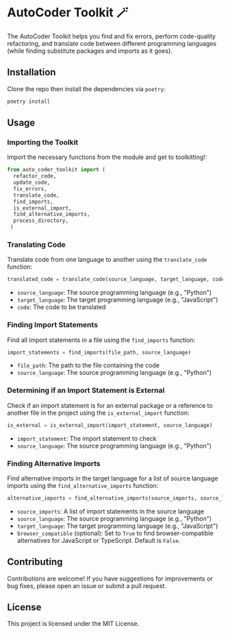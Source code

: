 # AutoCoder Toolkit 🪄

The AutoCoder Toolkit helps you find and fix errors, perform code-quality refactoring, and translate code between different programming languages (while finding substitute packages and imports as it goes).

## Installation
Clone the repo then install the dependencies via `poetry`:
```bash
poetry install
```

## Usage
### Importing the Toolkit
Import the necessary functions from the module and get to toolkitting!:

```python
from auto_coder_toolkit import (
  refactor_code,
  update_code, 
  fix_errors, 
  translate_code, 
  find_imports, 
  is_external_import, 
  find_alternative_imports,
  process_directory,
 )
```

### Translating Code
Translate code from one language to another using the `translate_code` function:

```python
translated_code = translate_code(source_language, target_language, code)
```

- `source_language`: The source programming language (e.g., "Python")
- `target_language`: The target programming language (e.g., "JavaScript")
- `code`: The code to be translated

### Finding Import Statements
Find all import statements in a file using the `find_imports` function:

```python
import_statements = find_imports(file_path, source_language)
```

- `file_path`: The path to the file containing the code
- `source_language`: The source programming language (e.g., "Python")

### Determining if an Import Statement is External
Check if an import statement is for an external package or a reference to another file in the project using the `is_external_import` function:

```python
is_external = is_external_import(import_statement, source_language)
```
- `import_statement`: The import statement to check
- `source_language`: The source programming language (e.g., "Python")

### Finding Alternative Imports
Find alternative imports in the target language for a list of source language imports using the `find_alternative_imports` function:

```python
alternative_imports = find_alternative_imports(source_imports, source_language, target_language, browser_compatible=False)
```
- `source_imports`: A list of import statements in the source language
- `source_language`: The source programming language (e.g., "Python")
- `target_language`: The target programming language (e.g., "JavaScript")
- `browser_compatible` (optional): Set to `True` to find browser-compatible alternatives for JavaScript or TypeScript. Default is `False`.

## Contributing
Contributions are welcome! If you have suggestions for improvements or bug fixes, please open an issue or submit a pull request.

## License
This project is licensed under the MIT License.
